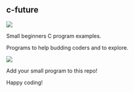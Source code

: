 ## c-future


![](https://github.com/Graey/pythoncharmers/blob/master/gif01.gif)

Small beginners C program examples.

Programs to help budding coders and to explore.


![](https://github.com/Graey/pythoncharmers/blob/master/pic1.jpg)


Add your small program to this repo!

Happy coding!
